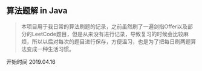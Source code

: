 ## 算法题解 in Java
> 本项目用于我日常的算法刷题的记录，之前虽然刷了一遍剑指Offer以及部分的LeetCode题目，但是从来没有进行记录，导致复习的时候会比较麻烦，所以以后对每次的题目进行保存，方便温习，也是为了把每日刷两题算法变成一种生活习惯。

开始时间 2019.04.16